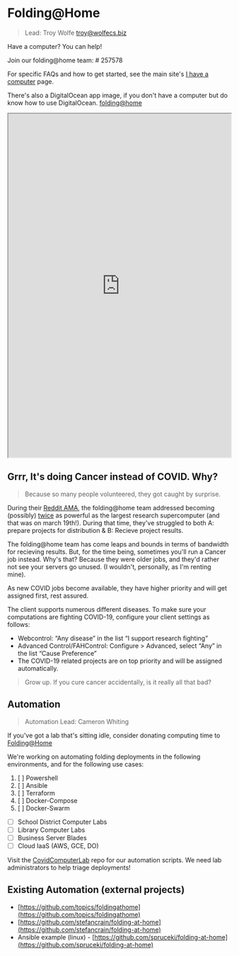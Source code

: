 # Folding@Home

> Lead: Troy Wolfe [troy@wolfecs.biz](mailto:troy@wolfecs.biz)

Have a computer? You can help!

Join our folding@home team: # 257578

For specific FAQs and how to get started, see the main site's
[I have a computer](https://wytechcc.com/help-and-resources/i-have-a-computer/) page.


There's also a DigitalOcean app image, if you don't have
a computer but do know how to use DigitalOcean.
[folding@home](https://marketplace.digitalocean.com/apps/folding-home)

<iframe src="https://stats.foldingathome.org/team/257578" style="width:100%; height:775px;" scrolling="no"></iframe>

## Grrr, It's doing Cancer instead of COVID. Why?
> Because so many people volunteered, they got caught by surprise.

During their [Reddit AMA](https://www.reddit.com/r/pcmasterrace/comments/flgm7q/ama_with_the_team_behind_foldinghome_coronavirus/), the
folding@home team addressed becoming (possibly) [twice](https://www.pcgamer.com/foldinghome-project-is-crunching-data-twice-as-fast-as-the-top-supercomputer/) as
powerful as the largest research supercomputer (and that
was on march 19th!). During that time, they've struggled to both A:
prepare projects for distribution & B: Recieve project results.

The folding@home team has come leaps and bounds in terms of bandwidth
for recieving results. But, for the time being, sometimes you'll run
a Cancer job instead. Why's that? Because they were older jobs, and
they'd rather not see your servers go unused. (I wouldn't, personally,
as I'm renting mine).

As new COVID jobs become available, they have higher priority and will
get assigned first, rest assured.

The client supports numerous different diseases.  To make sure your computations are fighting COVID-19, configure your client settings as follows:

* Webcontrol: “Any disease” in the list “I support research fighting”
* Advanced Control/FAHControl: Configure > Advanced, select “Any” in the list “Cause Preference”
* The COVID-19 related projects are on top priority and will be assigned automatically.


> Grow up. If you cure cancer accidentally, is it really all that bad?

## Automation
> Automation Lead: Cameron Whiting

If you've got a lab that's sitting idle, consider donating
computing time to [Folding@Home](https://foldingathome.org/iamoneinamillion/)

We're working on automating folding deployments in the following
environments, and for the following use cases:


1. [ ] Powershell
2. [ ] Ansible
3. [ ] Terraform
4. [ ] Docker-Compose
5. [ ] Docker-Swarm

* [ ] School District Computer Labs
* [ ] Library Computer Labs
* [ ] Business Server Blades
* [ ] Cloud IaaS (AWS, GCE, DO)

Visit the [CovidComputerLab](https://github.com/wytechcc/CovidComputerLab) repo for
our automation scripts. We need lab administrators to help triage deployments!

## Existing Automation (external projects)

* [https://github.com/topics/foldingathome](https://github.com/topics/foldingathome)
* [https://github.com/stefancrain/folding-at-home](https://github.com/stefancrain/folding-at-home)
* Ansible example (linux) - [https://github.com/spruceki/folding-at-home](https://github.com/spruceki/folding-at-home)
